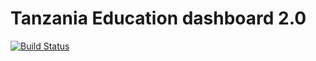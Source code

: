 Tanzania Education dashboard 2.0
=======


[![Build Status](https://travis-ci.org/WorldBank-Transport/edudash.svg?branch=edudash-2.0)](https://travis-ci.org/WorldBank-Transport/edudash)
